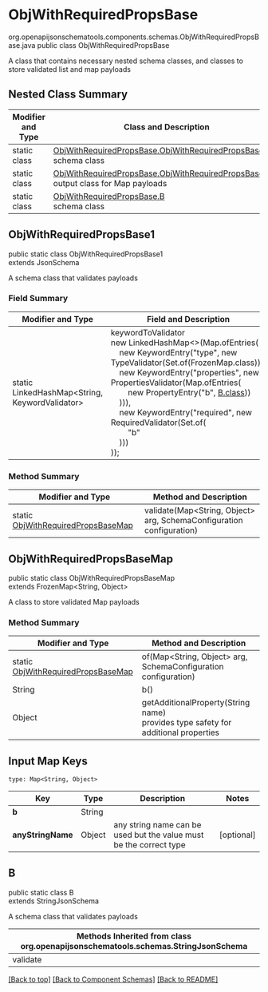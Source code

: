 # ObjWithRequiredPropsBase
org.openapijsonschematools.components.schemas.ObjWithRequiredPropsBase.java
public class ObjWithRequiredPropsBase

A class that contains necessary nested schema classes, and classes to store validated list and map payloads

## Nested Class Summary
| Modifier and Type | Class and Description |
| ----------------- | ---------------------- |
| static class | [ObjWithRequiredPropsBase.ObjWithRequiredPropsBase1](#objwithrequiredpropsbase1)<br> schema class |
| static class | [ObjWithRequiredPropsBase.ObjWithRequiredPropsBaseMap](#objwithrequiredpropsbasemap)<br> output class for Map payloads |
| static class | [ObjWithRequiredPropsBase.B](#b)<br> schema class |

## ObjWithRequiredPropsBase1
public static class ObjWithRequiredPropsBase1<br>
extends JsonSchema

A schema class that validates payloads
### Field Summary
| Modifier and Type | Field and Description |
| ----------------- | ---------------------- |
| static LinkedHashMap<String, KeywordValidator> |keywordToValidator<br/>new LinkedHashMap<>(Map.ofEntries(<br/>&nbsp;&nbsp;&nbsp;&nbsp;new KeywordEntry("type", new TypeValidator(Set.of(FrozenMap.class))),<br>&nbsp;&nbsp;&nbsp;&nbsp;new KeywordEntry("properties", new PropertiesValidator(Map.ofEntries(<br>&nbsp;&nbsp;&nbsp;&nbsp;&nbsp;&nbsp;&nbsp;&nbsp;new PropertyEntry("b", [B.class](#b)))<br>&nbsp;&nbsp;&nbsp;&nbsp;))),<br>&nbsp;&nbsp;&nbsp;&nbsp;new KeywordEntry("required", new RequiredValidator(Set.of(<br>&nbsp;&nbsp;&nbsp;&nbsp;&nbsp;&nbsp;&nbsp;&nbsp;"b"<br>&nbsp;&nbsp;&nbsp;&nbsp;)))<br>)); |

### Method Summary
| Modifier and Type | Method and Description |
| ----------------- | ---------------------- |
| static [ObjWithRequiredPropsBaseMap](#objwithrequiredpropsbasemap) | validate(Map<String, Object> arg, SchemaConfiguration configuration) |

## ObjWithRequiredPropsBaseMap
public static class ObjWithRequiredPropsBaseMap<br>
extends FrozenMap<String, Object>

A class to store validated Map payloads

### Method Summary
| Modifier and Type | Method and Description |
| ----------------- | ---------------------- |
| static [ObjWithRequiredPropsBaseMap](#objwithrequiredpropsbasemap) | of(Map<String, Object> arg, SchemaConfiguration configuration) |
| String | b()<br> |
| Object | getAdditionalProperty(String name)<br>provides type safety for additional properties |

## Input Map Keys
```
type: Map<String, Object>
```
| Key | Type |  Description | Notes |
| --- | ---- | ------------ | ----- |
| **b** | String |  | |
| **anyStringName** | Object | any string name can be used but the value must be the correct type | [optional] |

## B
public static class B<br>
extends StringJsonSchema

A schema class that validates payloads

| Methods Inherited from class org.openapijsonschematools.schemas.StringJsonSchema |
| ------------------------------------------------------------------ |
| validate                                                           |

[[Back to top]](#top) [[Back to Component Schemas]](../../../README.md#Component-Schemas) [[Back to README]](../../../README.md)
